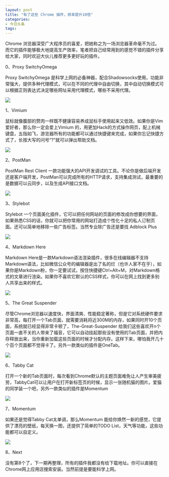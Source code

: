 ```yaml
---
layout: post
title: "有了这些 Chrome 插件，效率提升10倍"
categories:
- 今日头条
tags:
---
```

Chrome 浏览器深受广大程序员的喜爱，把她称之为一场浏览器革命毫不为过。而它的插件能够极大地提高生产效率，笔者把自己经常用到的感觉不错的插件分享给大家，同时欢迎大伙儿推荐更多更好玩的插件。

0、Proxy SwitchyOmega

Proxy SwitchyOmega 是科学上网的必备神器，配合Shadowsocks使用，功能非常强大，提供多种代理模式，可以在不同的代理中自由切换，其中自动切换模式可以根据正则表达式决定哪些网址采用代理模式，哪些不采用代理。

![](http://p3.pstatp.com/large/16800002bee8f026d5c2)

1、Vimium

鼠标就像腹部的赘肉一样既不健康容易养成鼠标手使用起来又低效。如果你是Vim 爱好者，那么你一定会爱上Vimium 的，用更加Hack的方式操作网页，配上机械键盘，五指如飞，游览器所有的功能都可以通过快捷键来完成，如果你忘记快捷方式了，长按大写的问号“?”就可以弹出帮助文档。

![](http://p1.pstatp.com/large/168400013c56261d8668)

2、PostMan

PostMan Rest Client 一款功能强大的API开发调试的工具。不论你是做后端开发还是客户端开发，PostMan可以完成所有的HTTP请求，支持集成测试，最重要的是数据可以云同步，以及生成API接口文档。

![](http://p1.pstatp.com/large/167f0000def71b1d4c49)

3、Stylebot

Stylebot 一个页面美化插件，它可以把任何网站的页面的修改成你想要的界面，如果熟悉CSS的话，你就可以把你常用的网站打造成个性化十足的私人订制页面。还可以简单地移除一些广告标签。当然专业除广告还是要找 Adblock Plus

![](http://p3.pstatp.com/large/167f0000def6149b5eb3)

4、Markdown Here

Markdown Here是一款Markdown语法渲染插件，很多在线编辑器不支持Markdown语法，比如微信公众号的编辑器是出了名的烂（也许人家不在乎），如果你是Markdown粉，你一定要试试，按住快捷键Ctrl+Alt+M，对Markdown格式的文章进行渲染。如果你不喜欢它默认的CSS样式，你可以在网上找到更多别人共享出来的样式。

![](http://p3.pstatp.com/large/16810002c253dd32ed19)

5、The Great Suspender

尽管Chrome浏览器以速度快，界面清爽、性能稳定著称，但是它对系统硬件要求非常高，每打开一个Tab页面，就需要消耗将近300M的内存，如果同时开10个页面，系统就已经显得非常卡顿了，The-Great-Suspender 给我们这些喜欢开n个页面一直不关的人带来了福音，它可以自动挂起那些没有使用的Tab页面，并把内存释放出来，当你重新加载这些页面的时候才分配内存。这样下来，哪怕我开几十个百个页面都不觉得卡了。另外一款类似的插件是OneTab。

![](http://p1.pstatp.com/large/163300013aa8eb51e05f)

6、Tabby Cat

打开一个新的Tab页面时，每次看到Chrome默认的主题页面难免让人产生审美疲劳，TabbyCat可以让用户在打开新标签页的时候，显示一张随机猫的图片。爱猫的同学装一个吧，另外一款类似的插件是Momentum

![](http://p3.pstatp.com/large/16850002c2841f95c53f)

7、Momentum

如果还是觉得Tabby Cat太单调，那么Momentum 能给你焕然一新的感觉，它提供了漂亮的壁纸，每天换一图，还提供了简单的TODO List，天气等功能，这些功能都可以自定义。

![](http://p1.pstatp.com/large/16850002c283df66ade3)

8、Next

没有第8个了，下一期再整理，所有的插件我都没有给下载地址。你可以直接在Chrome网上应用店搜索安装。当然前提是要能科学上网。